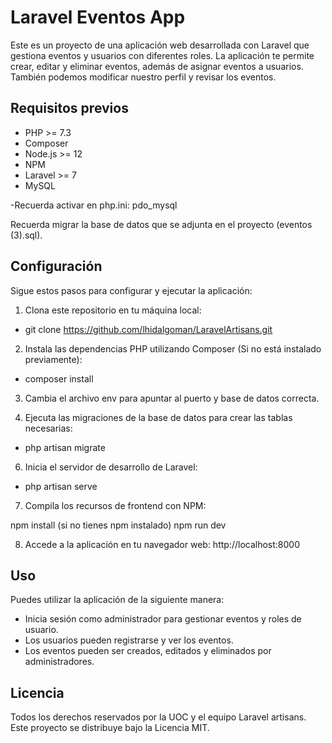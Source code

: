# Laravel Eventos App
Este es un proyecto de una aplicación web desarrollada con Laravel que gestiona eventos y usuarios con diferentes roles. La aplicación te permite crear, editar y eliminar eventos, además de asignar eventos a usuarios. También podemos modificar nuestro perfil y revisar los eventos.

## Requisitos previos
- PHP >= 7.3
- Composer
- Node.js >= 12
- NPM
- Laravel >= 7
- MySQL

-Recuerda activar en php.ini:
pdo_mysql

Recuerda migrar la base de datos que se adjunta en el proyecto (eventos (3).sql).

## Configuración
Sigue estos pasos para configurar y ejecutar la aplicación:

1. Clona este repositorio en tu máquina local:

- git clone https://github.com/lhidalgoman/LaravelArtisans.git

2. Instala las dependencias PHP utilizando Composer (Si no está instalado previamente):
- composer install

3. Cambia el archivo env para apuntar al puerto y base de datos correcta.

4. Ejecuta las migraciones de la base de datos para crear las tablas necesarias:
- php artisan migrate

6. Inicia el servidor de desarrollo de Laravel:
- php artisan serve

7. Compila los recursos de frontend con NPM:

npm install (si no tienes npm instalado)
npm run dev

8. Accede a la aplicación en tu navegador web:
http://localhost:8000


## Uso
Puedes utilizar la aplicación de la siguiente manera:

- Inicia sesión como administrador para gestionar eventos y roles de usuario.
- Los usuarios pueden registrarse y ver los eventos.
- Los eventos pueden ser creados, editados y eliminados por administradores.

## Licencia
Todos los derechos reservados por la UOC y el equipo Laravel artisans.
Este proyecto se distribuye bajo la Licencia MIT.
